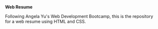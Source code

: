 **Web Resume**

Following Angela Yu's Web Development Bootcamp, this is the repository for a web resume using HTML and CSS.
